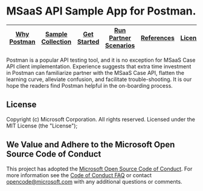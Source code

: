 # MSaaS API Sample App for Postman.

| [Why Postman](https://github.com/MsaasAPI/API/wiki/Why-Postman-during-Case-API-Application-Implementation%3F) | [Sample Collection](https://github.com/MsaasAPI/API/blob/master/Postman/MsaasApiCollection.json) | [Get Started](https://github.com/MsaasAPI/API/wiki/Get-started-with-Postman-to-Access-MSaaS-API) | [Run Partner Scenarios](https://github.com/MsaasAPI/API/wiki/Run-Postman---Partner-Scenarios) | [References](https://github.com/MsaasAPI/API/wiki/References) | [License](https://github.com/MsaasAPI/API/blob/master/Postman/LICENSE)
| --- | --- | --- | --- | --- | --- |

Postman is a popular API testing tool, and it is no exception for MSaaS Case API client implementation. Experience suggests that extra time investment in Postman can familiarize partner with the MSaaS Case API, flatten the learning curve, alleviate confusion, and facilitate trouble-shooting. It is our hope the readers find Postman helpful in the on-boarding process. 

## License
Copyright (c) Microsoft Corporation.  All rights reserved. Licensed under the MIT License (the "License");

## We Value and Adhere to the Microsoft Open Source Code of Conduct
This project has adopted the [Microsoft Open Source Code of Conduct](https://opensource.microsoft.com/codeofconduct/). For more information see the [Code of Conduct FAQ](https://opensource.microsoft.com/codeofconduct/faq/) or contact [opencode@microsoft.com](mailto:opencode@microsoft.com) with any additional questions or comments.
